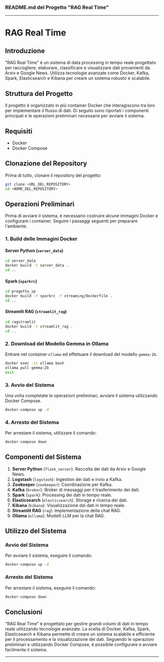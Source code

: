 ### README.md del Progetto "RAG Real Time"

---

# RAG Real Time

## Introduzione
"RAG Real Time" è un sistema di data processing in tempo reale progettato per raccogliere, elaborare, classificare e visualizzare dati provenienti da Arxiv e Google News. Utilizza tecnologie avanzate come Docker, Kafka, Spark, Elasticsearch e Kibana per creare un sistema robusto e scalabile.

## Struttura del Progetto
Il progetto è organizzato in più container Docker che interagiscono tra loro per implementare il flusso di dati. Di seguito sono riportati i componenti principali e le operazioni preliminari necessarie per avviare il sistema.

## Requisiti
- Docker
- Docker Compose

## Clonazione del Repository

Prima di tutto, clonare il repository del progetto:

```bash
git clone <URL_DEL_REPOSITORY>
cd <NOME_DEL_REPOSITORY>
```

## Operazioni Preliminari

Prima di avviare il sistema, è necessario costruire alcune immagini Docker e configurare i container. Seguire i passaggi seguenti per preparare l'ambiente.

### 1. Build delle Immagini Docker

#### Server Python (`server_data`)

```bash
cd server_data
docker build -t server_data .
cd ..
```

#### Spark (`sparkrc`)

```bash
cd progetto_sp
docker build -t sparkrc -f streaming/Dockerfile .
cd ..
```

#### Streamlit RAG (`streamlit_rag`)

```bash
cd ragstramlit
docker build -t streamlit_rag .
cd ..
```

### 2. Download del Modello Gemma in Ollama

Entrare nel container `ollama` ed effettuare il download del modello `gemma:2b`.

```bash
docker exec -it ollama bash
ollama pull gemma:2b
exit
```

### 3. Avvio del Sistema

Una volta completate le operazioni preliminari, avviare il sistema utilizzando Docker Compose.

```bash
docker-compose up -d
```

### 4. Arresto del Sistema

Per arrestare il sistema, utilizzare il comando:

```bash
docker-compose down
```

## Componenti del Sistema

1. **Server Python** (`flask_server`): Raccolta dei dati da Arxiv e Google News.
2. **Logstash** (`logstash`): Ingestion dei dati e invio a Kafka.
3. **Zookeeper** (`zookeeper`): Coordinazione per Kafka.
4. **Kafka** (`broker`): Broker di messaggi per il trasferimento dei dati.
5. **Spark** (`spark`): Processing dei dati in tempo reale.
6. **Elasticsearch** (`elasticsearch`): Storage e ricerca dei dati.
7. **Kibana** (`kibana`): Visualizzazione dei dati in tempo reale.
8. **Streamlit RAG** (`rag`): Implementazione della chat RAG.
9. **Ollama** (`ollama`): Modelli LLM per la chat RAG.

## Utilizzo del Sistema

### Avvio del Sistema

Per avviare il sistema, eseguire il comando:

```bash
docker-compose up -d
```

### Arresto del Sistema

Per arrestare il sistema, eseguire il comando:

```bash
docker-compose down
```

## Conclusioni

"RAG Real Time" è progettato per gestire grandi volumi di dati in tempo reale utilizzando tecnologie avanzate. La scelta di Docker, Kafka, Spark, Elasticsearch e Kibana permette di creare un sistema scalabile e efficiente per il processamento e la visualizzazione dei dati. Seguendo le operazioni preliminari e utilizzando Docker Compose, è possibile configurare e avviare facilmente il sistema.

---

